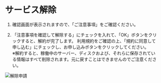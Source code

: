 # サービス解除
1. 確認画面が表示されますので、「ご注意事項」をご確認ください。

2. 「注意事項を確認して解除する」にチェックを入れて、「OK」ボタンをクリックすると、解約が完了します。 利用規約をご確認の上、「規約に同意して申し込む」にチェックし、お申し込みボタンをクリックしてください。   
※解約すると、稼働中のサーバー、ディスクおよび、それらに保存されている情報はすべて削除されます。元に戻すことはできませんのでご注意ください。

![解除申請](http://cloud.nifty.com/help/images/withdraw01.gif)